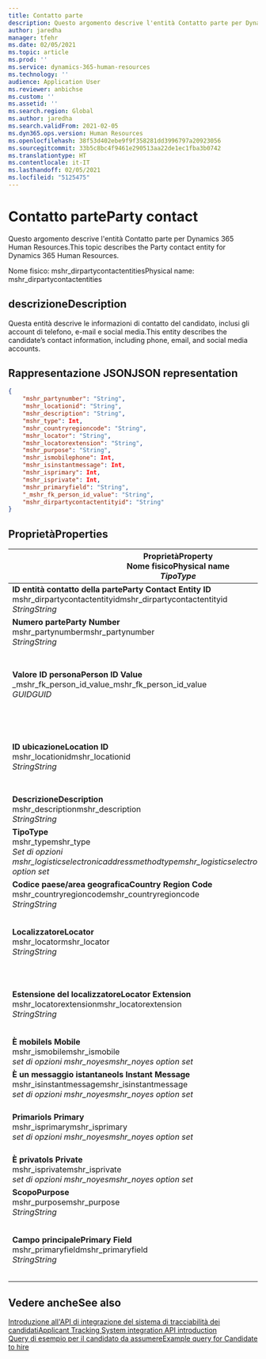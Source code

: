 ```yaml
---
title: Contatto parte
description: Questo argomento descrive l'entità Contatto parte per Dynamics 365 Human Resources.
author: jaredha
manager: tfehr
ms.date: 02/05/2021
ms.topic: article
ms.prod: ''
ms.service: dynamics-365-human-resources
ms.technology: ''
audience: Application User
ms.reviewer: anbichse
ms.custom: ''
ms.assetid: ''
ms.search.region: Global
ms.author: jaredha
ms.search.validFrom: 2021-02-05
ms.dyn365.ops.version: Human Resources
ms.openlocfilehash: 38f53d402ebe9f9f358281dd3996797a20923056
ms.sourcegitcommit: 33b5c8bc4f9461e290513aa22de1ec1fba3b0742
ms.translationtype: HT
ms.contentlocale: it-IT
ms.lasthandoff: 02/05/2021
ms.locfileid: "5125475"
---
```

# <a name="party-contact"></a><span data-ttu-id="d180d-103">Contatto parte</span><span class="sxs-lookup"><span data-stu-id="d180d-103">Party contact</span></span>

<span data-ttu-id="d180d-104">Questo argomento descrive l'entità Contatto parte per Dynamics 365 Human Resources.</span><span class="sxs-lookup"><span data-stu-id="d180d-104">This topic describes the Party contact entity for Dynamics 365 Human Resources.</span></span>

<span data-ttu-id="d180d-105">Nome fisico: mshr_dirpartycontactentities</span><span class="sxs-lookup"><span data-stu-id="d180d-105">Physical name: mshr_dirpartycontactentities</span></span>

## <a name="description"></a><span data-ttu-id="d180d-106">descrizione</span><span class="sxs-lookup"><span data-stu-id="d180d-106">Description</span></span>

<span data-ttu-id="d180d-107">Questa entità descrive le informazioni di contatto del candidato, inclusi gli account di telefono, e-mail e social media.</span><span class="sxs-lookup"><span data-stu-id="d180d-107">This entity describes the candidate’s contact information, including phone, email, and social media accounts.</span></span>

## <a name="json-representation"></a><span data-ttu-id="d180d-108">Rappresentazione JSON</span><span class="sxs-lookup"><span data-stu-id="d180d-108">JSON representation</span></span>

```json
{
    "mshr_partynumber": "String",
    "mshr_locationid": "String",
    "mshr_description": "String",
    "mshr_type": Int,
    "mshr_countryregioncode": "String",
    "mshr_locator": "String",
    "mshr_locatorextension": "String",
    "mshr_purpose": "String",
    "mshr_ismobilephone": Int,
    "mshr_isinstantmessage": Int,
    "mshr_isprimary": Int,
    "mshr_isprivate": Int,
    "mshr_primaryfield": "String",
    "_mshr_fk_person_id_value": "String",
    "mshr_dirpartycontactentityid": "String"
}
```

## <a name="properties"></a><span data-ttu-id="d180d-109">Proprietà</span><span class="sxs-lookup"><span data-stu-id="d180d-109">Properties</span></span>

| <span data-ttu-id="d180d-110">Proprietà</span><span class="sxs-lookup"><span data-stu-id="d180d-110">Property</span></span><br><span data-ttu-id="d180d-111">**Nome fisico**</span><span class="sxs-lookup"><span data-stu-id="d180d-111">**Physical name**</span></span><br><span data-ttu-id="d180d-112">**_Tipo_**</span><span class="sxs-lookup"><span data-stu-id="d180d-112">**_Type_**</span></span> | <span data-ttu-id="d180d-113">Utilizza</span><span class="sxs-lookup"><span data-stu-id="d180d-113">Use</span></span> | <span data-ttu-id="d180d-114">descrizione</span><span class="sxs-lookup"><span data-stu-id="d180d-114">Description</span></span> |
| --- | --- | --- |
| <span data-ttu-id="d180d-115">**ID entità contatto della parte**</span><span class="sxs-lookup"><span data-stu-id="d180d-115">**Party Contact Entity ID**</span></span><br><span data-ttu-id="d180d-116">mshr_dirpartycontactentityid</span><span class="sxs-lookup"><span data-stu-id="d180d-116">mshr_dirpartycontactentityid</span></span><br><span data-ttu-id="d180d-117">*String*</span><span class="sxs-lookup"><span data-stu-id="d180d-117">*String*</span></span> | <span data-ttu-id="d180d-118">Sola lettura</span><span class="sxs-lookup"><span data-stu-id="d180d-118">Read-only</span></span><br><span data-ttu-id="d180d-119">Richiesto</span><span class="sxs-lookup"><span data-stu-id="d180d-119">Required</span></span> | <span data-ttu-id="d180d-120">Identificatore univoco generato dal sistema per il record dell'entità.</span><span class="sxs-lookup"><span data-stu-id="d180d-120">System-generated unique identifier for the entity record.</span></span> |
| <span data-ttu-id="d180d-121">**Numero parte**</span><span class="sxs-lookup"><span data-stu-id="d180d-121">**Party Number**</span></span><br><span data-ttu-id="d180d-122">mshr_partynumber</span><span class="sxs-lookup"><span data-stu-id="d180d-122">mshr_partynumber</span></span><br><span data-ttu-id="d180d-123">*String*</span><span class="sxs-lookup"><span data-stu-id="d180d-123">*String*</span></span> | <span data-ttu-id="d180d-124">Lettura/scrittura</span><span class="sxs-lookup"><span data-stu-id="d180d-124">Read/write</span></span><br><span data-ttu-id="d180d-125">Richiesto</span><span class="sxs-lookup"><span data-stu-id="d180d-125">Required</span></span> | <span data-ttu-id="d180d-126">L'ID del record della parte associata (persona).</span><span class="sxs-lookup"><span data-stu-id="d180d-126">The ID of the associated party (person) record.</span></span> |
| <span data-ttu-id="d180d-127">**Valore ID persona**</span><span class="sxs-lookup"><span data-stu-id="d180d-127">**Person ID Value**</span></span><br><span data-ttu-id="d180d-128">_mshr_fk_person_id_value</span><span class="sxs-lookup"><span data-stu-id="d180d-128">_mshr_fk_person_id_value</span></span><br><span data-ttu-id="d180d-129">*GUID*</span><span class="sxs-lookup"><span data-stu-id="d180d-129">*GUID*</span></span> | <span data-ttu-id="d180d-130">Sola lettura</span><span class="sxs-lookup"><span data-stu-id="d180d-130">Read-only</span></span><br><span data-ttu-id="d180d-131">Richiesto</span><span class="sxs-lookup"><span data-stu-id="d180d-131">Required</span></span><br><span data-ttu-id="d180d-132">Chiave esterna: mshr_dirpersonentityid di mshr_dirpersonentity</span><span class="sxs-lookup"><span data-stu-id="d180d-132">Foreign key: mshr_dirpersonentityid of mshr_dirpersonentity</span></span> | <span data-ttu-id="d180d-133">L'identificatore generato dal sistema per il record dell'entità della parte (persona).</span><span class="sxs-lookup"><span data-stu-id="d180d-133">The system-generated identifier of the party (person) entity record.</span></span> |
| <span data-ttu-id="d180d-134">**ID ubicazione**</span><span class="sxs-lookup"><span data-stu-id="d180d-134">**Location ID**</span></span><br><span data-ttu-id="d180d-135">mshr_locationid</span><span class="sxs-lookup"><span data-stu-id="d180d-135">mshr_locationid</span></span><br><span data-ttu-id="d180d-136">*String*</span><span class="sxs-lookup"><span data-stu-id="d180d-136">*String*</span></span> | <span data-ttu-id="d180d-137">Lettura/scrittura</span><span class="sxs-lookup"><span data-stu-id="d180d-137">Read/write</span></span><br><span data-ttu-id="d180d-138">Richiesto</span><span class="sxs-lookup"><span data-stu-id="d180d-138">Required</span></span> | <span data-ttu-id="d180d-139">L'ID posizione del record dell'indirizzo.</span><span class="sxs-lookup"><span data-stu-id="d180d-139">The location ID of the address record.</span></span> <span data-ttu-id="d180d-140">Configurazione nell'entità mshr_logisticspostaladdresslocationcdsentity.</span><span class="sxs-lookup"><span data-stu-id="d180d-140">Set up in mshr_logisticspostaladdresslocationcdsentity entity.</span></span> |
| <span data-ttu-id="d180d-141">**Descrizione**</span><span class="sxs-lookup"><span data-stu-id="d180d-141">**Description**</span></span><br><span data-ttu-id="d180d-142">mshr_description</span><span class="sxs-lookup"><span data-stu-id="d180d-142">mshr_description</span></span><br><span data-ttu-id="d180d-143">*String*</span><span class="sxs-lookup"><span data-stu-id="d180d-143">*String*</span></span> | <span data-ttu-id="d180d-144">Lettura/scrittura</span><span class="sxs-lookup"><span data-stu-id="d180d-144">Read/write</span></span><br><span data-ttu-id="d180d-145">Richiesto</span><span class="sxs-lookup"><span data-stu-id="d180d-145">Required</span></span> | <span data-ttu-id="d180d-146">La descrizione dei dettagli di contatto.</span><span class="sxs-lookup"><span data-stu-id="d180d-146">The description of the contact details.</span></span> |
| <span data-ttu-id="d180d-147">**Tipo**</span><span class="sxs-lookup"><span data-stu-id="d180d-147">**Type**</span></span><br><span data-ttu-id="d180d-148">mshr_type</span><span class="sxs-lookup"><span data-stu-id="d180d-148">mshr_type</span></span><br><span data-ttu-id="d180d-149">*Set di opzioni mshr_logisticselectronicaddressmethodtype*</span><span class="sxs-lookup"><span data-stu-id="d180d-149">*mshr_logisticselectronicaddressmethodtype option set*</span></span> | <span data-ttu-id="d180d-150">Lettura/scrittura</span><span class="sxs-lookup"><span data-stu-id="d180d-150">Read/write</span></span><br><span data-ttu-id="d180d-151">Richiesto</span><span class="sxs-lookup"><span data-stu-id="d180d-151">Required</span></span> | <span data-ttu-id="d180d-152">Il tipo di dettagli del contatto.</span><span class="sxs-lookup"><span data-stu-id="d180d-152">The contact detail type.</span></span> |
| <span data-ttu-id="d180d-153">**Codice paese/area geografica**</span><span class="sxs-lookup"><span data-stu-id="d180d-153">**Country Region Code**</span></span><br><span data-ttu-id="d180d-154">mshr_countryregioncode</span><span class="sxs-lookup"><span data-stu-id="d180d-154">mshr_countryregioncode</span></span><br><span data-ttu-id="d180d-155">*String*</span><span class="sxs-lookup"><span data-stu-id="d180d-155">*String*</span></span> | <span data-ttu-id="d180d-156">Lettura/scrittura</span><span class="sxs-lookup"><span data-stu-id="d180d-156">Read/write</span></span><br><span data-ttu-id="d180d-157">Facoltativo</span><span class="sxs-lookup"><span data-stu-id="d180d-157">Optional</span></span> | <span data-ttu-id="d180d-158">Paese dell'indirizzo.</span><span class="sxs-lookup"><span data-stu-id="d180d-158">The country or region of the address.</span></span> |
| <span data-ttu-id="d180d-159">**Localizzatore**</span><span class="sxs-lookup"><span data-stu-id="d180d-159">**Locator**</span></span><br><span data-ttu-id="d180d-160">mshr_locator</span><span class="sxs-lookup"><span data-stu-id="d180d-160">mshr_locator</span></span><br><span data-ttu-id="d180d-161">*String*</span><span class="sxs-lookup"><span data-stu-id="d180d-161">*String*</span></span> | <span data-ttu-id="d180d-162">Lettura/scrittura</span><span class="sxs-lookup"><span data-stu-id="d180d-162">Read/write</span></span><br><span data-ttu-id="d180d-163">Facoltativo</span><span class="sxs-lookup"><span data-stu-id="d180d-163">Optional</span></span> | <span data-ttu-id="d180d-164">I dettagli di contatto.</span><span class="sxs-lookup"><span data-stu-id="d180d-164">The contact details.</span></span> <span data-ttu-id="d180d-165">Ad esempio, se il tipo è **Indirizzo e-mail**, questo campo contiene l'indirizzo e-mail del candidato.</span><span class="sxs-lookup"><span data-stu-id="d180d-165">For example, if the type is **Email address**, then this field contains the candidate’s email address.</span></span> |
| <span data-ttu-id="d180d-166">**Estensione del localizzatore**</span><span class="sxs-lookup"><span data-stu-id="d180d-166">**Locator Extension**</span></span><br><span data-ttu-id="d180d-167">mshr_locatorextension</span><span class="sxs-lookup"><span data-stu-id="d180d-167">mshr_locatorextension</span></span><br><span data-ttu-id="d180d-168">*String*</span><span class="sxs-lookup"><span data-stu-id="d180d-168">*String*</span></span> | <span data-ttu-id="d180d-169">Lettura/scrittura</span><span class="sxs-lookup"><span data-stu-id="d180d-169">Read/write</span></span><br><span data-ttu-id="d180d-170">Facoltativo</span><span class="sxs-lookup"><span data-stu-id="d180d-170">Optional</span></span> | <span data-ttu-id="d180d-171">L'estensione del localizzatore.</span><span class="sxs-lookup"><span data-stu-id="d180d-171">The locator extension.</span></span> <span data-ttu-id="d180d-172">Ad esempio, se il tipo è **Telefono**, quindi questa proprietà conterrebbe l'estensione del numero di telefono.</span><span class="sxs-lookup"><span data-stu-id="d180d-172">For example, if the type is **Phone**, then this property would contain the phone number extension.</span></span> |
| <span data-ttu-id="d180d-173">**È mobile**</span><span class="sxs-lookup"><span data-stu-id="d180d-173">**Is Mobile**</span></span><br><span data-ttu-id="d180d-174">mshr_ismobile</span><span class="sxs-lookup"><span data-stu-id="d180d-174">mshr_ismobile</span></span><br><span data-ttu-id="d180d-175">*set di opzioni mshr_noyes*</span><span class="sxs-lookup"><span data-stu-id="d180d-175">*mshr_noyes option set*</span></span> | <span data-ttu-id="d180d-176">Lettura/scrittura</span><span class="sxs-lookup"><span data-stu-id="d180d-176">Read/write</span></span><br><span data-ttu-id="d180d-177">Richiesto</span><span class="sxs-lookup"><span data-stu-id="d180d-177">Required</span></span> | <span data-ttu-id="d180d-178">Specifica se il telefono è un numero di telefono cellulare.</span><span class="sxs-lookup"><span data-stu-id="d180d-178">Specifies whether the phone is a mobile number.</span></span> |
| <span data-ttu-id="d180d-179">**È un messaggio istantaneo**</span><span class="sxs-lookup"><span data-stu-id="d180d-179">**Is Instant Message**</span></span><br><span data-ttu-id="d180d-180">mshr_isinstantmessage</span><span class="sxs-lookup"><span data-stu-id="d180d-180">mshr_isinstantmessage</span></span><br><span data-ttu-id="d180d-181">*set di opzioni mshr_noyes*</span><span class="sxs-lookup"><span data-stu-id="d180d-181">*mshr_noyes option set*</span></span> | <span data-ttu-id="d180d-182">Lettura/scrittura</span><span class="sxs-lookup"><span data-stu-id="d180d-182">Read/write</span></span><br><span data-ttu-id="d180d-183">Richiesto</span><span class="sxs-lookup"><span data-stu-id="d180d-183">Required</span></span> | <span data-ttu-id="d180d-184">Specifica se il telefono è abilitato per la messaggistica istantanea.</span><span class="sxs-lookup"><span data-stu-id="d180d-184">Specifies whether the phone is enabled for instant messaging.</span></span> |
| <span data-ttu-id="d180d-185">**Primario**</span><span class="sxs-lookup"><span data-stu-id="d180d-185">**Is Primary**</span></span><br><span data-ttu-id="d180d-186">mshr_isprimary</span><span class="sxs-lookup"><span data-stu-id="d180d-186">mshr_isprimary</span></span><br><span data-ttu-id="d180d-187">*set di opzioni mshr_noyes*</span><span class="sxs-lookup"><span data-stu-id="d180d-187">*mshr_noyes option set*</span></span> | <span data-ttu-id="d180d-188">Lettura/scrittura</span><span class="sxs-lookup"><span data-stu-id="d180d-188">Read/write</span></span><br><span data-ttu-id="d180d-189">Richiesto</span><span class="sxs-lookup"><span data-stu-id="d180d-189">Required</span></span> | <span data-ttu-id="d180d-190">Determina il contatto primario del tipo di contatto.</span><span class="sxs-lookup"><span data-stu-id="d180d-190">Determines the primary contact of the contact type.</span></span> <span data-ttu-id="d180d-191">Deve essere presente un solo record principale per tipo di contatto.</span><span class="sxs-lookup"><span data-stu-id="d180d-191">There must be only one primary record per contact type.</span></span> |
| <span data-ttu-id="d180d-192">**È privato**</span><span class="sxs-lookup"><span data-stu-id="d180d-192">**Is Private**</span></span><br><span data-ttu-id="d180d-193">mshr_isprivate</span><span class="sxs-lookup"><span data-stu-id="d180d-193">mshr_isprivate</span></span><br><span data-ttu-id="d180d-194">*set di opzioni mshr_noyes*</span><span class="sxs-lookup"><span data-stu-id="d180d-194">*mshr_noyes option set*</span></span> | <span data-ttu-id="d180d-195">Lettura/scrittura</span><span class="sxs-lookup"><span data-stu-id="d180d-195">Read/write</span></span><br><span data-ttu-id="d180d-196">Richiesto</span><span class="sxs-lookup"><span data-stu-id="d180d-196">Required</span></span> | <span data-ttu-id="d180d-197">Identifica se questo indirizzo è un indirizzo privato per la persona.</span><span class="sxs-lookup"><span data-stu-id="d180d-197">Identifies whether this address is a private address for the person.</span></span> |
| <span data-ttu-id="d180d-198">**Scopo**</span><span class="sxs-lookup"><span data-stu-id="d180d-198">**Purpose**</span></span><br><span data-ttu-id="d180d-199">mshr_purpose</span><span class="sxs-lookup"><span data-stu-id="d180d-199">mshr_purpose</span></span><br><span data-ttu-id="d180d-200">*String*</span><span class="sxs-lookup"><span data-stu-id="d180d-200">*String*</span></span> | <span data-ttu-id="d180d-201">Lettura/scrittura</span><span class="sxs-lookup"><span data-stu-id="d180d-201">Read/write</span></span><br><span data-ttu-id="d180d-202">Facoltativo</span><span class="sxs-lookup"><span data-stu-id="d180d-202">Optional</span></span> | <span data-ttu-id="d180d-203">Il ruolo o lo scopo dei dettagli di contatto.</span><span class="sxs-lookup"><span data-stu-id="d180d-203">The purpose/role of the contact details.</span></span> |
| <span data-ttu-id="d180d-204">**Campo principale**</span><span class="sxs-lookup"><span data-stu-id="d180d-204">**Primary Field**</span></span><br><span data-ttu-id="d180d-205">mshr_primaryfield</span><span class="sxs-lookup"><span data-stu-id="d180d-205">mshr_primaryfield</span></span><br><span data-ttu-id="d180d-206">*String*</span><span class="sxs-lookup"><span data-stu-id="d180d-206">*String*</span></span> | <span data-ttu-id="d180d-207">Sola lettura</span><span class="sxs-lookup"><span data-stu-id="d180d-207">Read-only</span></span><br><span data-ttu-id="d180d-208">Richiesto</span><span class="sxs-lookup"><span data-stu-id="d180d-208">Required</span></span> | <span data-ttu-id="d180d-209">Campo utilizzato come un identificatore principale del record dell'entità.</span><span class="sxs-lookup"><span data-stu-id="d180d-209">Field used as a primary identifier of the entity record.</span></span> <span data-ttu-id="d180d-210">Combinazione di numero, tipo, descrizione e localizzatore della parte.</span><span class="sxs-lookup"><span data-stu-id="d180d-210">Combination of party number, type, description, and locator.</span></span> |

## <a name="see-also"></a><span data-ttu-id="d180d-211">Vedere anche</span><span class="sxs-lookup"><span data-stu-id="d180d-211">See also</span></span>

[<span data-ttu-id="d180d-212">Introduzione all'API di integrazione del sistema di tracciabilità dei candidati</span><span class="sxs-lookup"><span data-stu-id="d180d-212">Applicant Tracking System integration API introduction</span></span>](hr-admin-integration-ats-api-introduction.md)<br>
[<span data-ttu-id="d180d-213">Query di esempio per il candidato da assumere</span><span class="sxs-lookup"><span data-stu-id="d180d-213">Example query for Candidate to hire</span></span>](hr-admin-integration-ats-api-candidate-to-hire-example-query.md)

